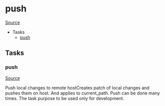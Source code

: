 <!-- DO NOT EDIT THIS FILE! -->
<!-- Instead edit recipe/deploy/push.php -->
<!-- Then run bin/docgen -->

# push

[Source](/recipe/deploy/push.php)



* Tasks
  * [push](#push)


## Tasks

### push
[Source](https://github.com/deployphp/deployer/blob/master/recipe/deploy/push.php#L9)

Push local changes to remote hostCreates patch of local changes and pushes them on host.
And applies to current_path. Push can be done many times.
The task purpose to be used only for development.


